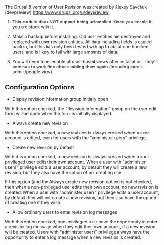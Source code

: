 The Drupal 8 version of User Revision was created by Alexey Savchuk (devpreview)
https://www.drupal.org/u/devpreview

1. This module does NOT support being uninstalled.  Once you enable it, you are
stuck with it.

2. Make a backup before installing.  Old user entities are destroyed and
replaced with user revision entities.  All data including fields is copied back
in, but this has only been tested with up to about one hundred users, and is
likely to fail with large amounts of data.

3. You will need to re-enable all user-based views after installation.  They'll
continue to work fine after enabling them again (including core's admin/people
view).


Configuration Options
---------------------

* Display revision information group initially open

With this option checked, the "Revision Information" group on the user edit form
will be open when the form is initially displayed.

* Always create new revision

With this option checked, a new revision is always created when a user account
is edited, even for users with the "administer users" privilege.

* Create new revision by default

With this option checked, a new revision is always created when a non-privileged
user edits their own account. When a user with "administer users" privilege
edits a user account, by default they will create a new revision, but they also
have the option of not creating one.

If this option (and the Always create new revision option) is not checked, then
when a non-privileged user edits their own account, no new revision is created.
When a user with "administer users" privilege edits a user account, by default
they will not create a new revision, but they also have the option of creating
one if they wish.

* Allow ordinary users to enter revision log messages

With this option checked, non-privileged user have the opportunity to enter
a revision log message when they edit their own account, if a new revision
will be created. Users with "administer users" privilege always have the
opportunity to enter a log message when a new revision is created.
